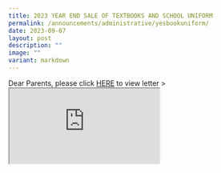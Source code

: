 ```yaml
---
title: 2023 YEAR END SALE OF TEXTBOOKS AND SCHOOL UNIFORM
permalink: /announcements/administrative/yesbookuniform/
date: 2023-09-07
layout: post
description: ""
image: ""
variant: markdown
---
```

Dear Parents, please click [HERE](/files/Book%20Lists%202024/2023%20year-end%20textbook%20and%20uniform%20sale_8nov23.pdf) to view letter
&gt; <iframe src="https://cms.isomer.gov.sg/files/Book%20Lists%202024/2023%20year-end%20textbook%20and%20uniform%20sale_8nov23.pdf&quot;"></iframe>
